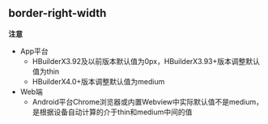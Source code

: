 ## border-right-width


<!-- CSSJSON.border-right-width.description -->

<!-- CSSJSON.border-right-width.syntax -->

<!-- CSSJSON.border-right-width.values -->

<!-- CSSJSON.border-right-width.defaultValue -->

**注意**
- App平台
	+ HBuilderX3.92及以前版本默认值为0px，HBuilderX3.93+版本调整默认值为thin
	+ HBuilderX4.0+版本调整默认值为medium
- Web端
	+ Android平台Chrome浏览器或内置Webview中实际默认值不是medium，是根据设备自动计算的介于thin和medium中间的值

<!-- CSSJSON.border-right-width.unixTags -->

<!-- CSSJSON.border-right-width.compatibility -->

<!-- CSSJSON.border-right-width.example -->

<!-- CSSJSON.border-right-width.reference -->
